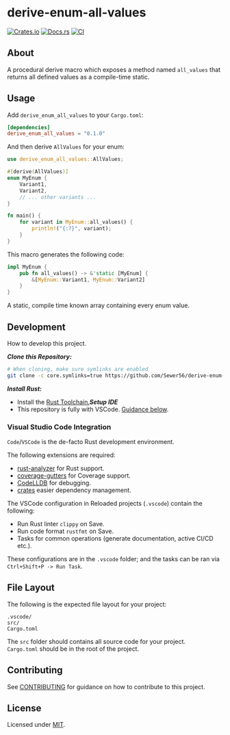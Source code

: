 # derive-enum-all-values

[![Crates.io](https://img.shields.io/crates/v/derive-enum-all-values.svg)](https://crates.io/crates/derive-enum-all-values)
[![Docs.rs](https://docs.rs/derive-enum-all-values/badge.svg)](https://docs.rs/derive-enum-all-values)
[![CI](https://github.com/Sewer56/derive-enum-all-values/actions/workflows/rust.yml/badge.svg)](https://github.com/Sewer56/derive-enum-all-values/actions)

## About

A procedural derive macro which exposes a method named `all_values` that returns all defined values as a compile-time static.

## Usage

Add `derive_enum_all_values` to your `Cargo.toml`:

```toml
[dependencies]
derive_enum_all_values = "0.1.0"
```

And then derive `AllValues` for your enum:

```rust
use derive_enum_all_values::AllValues;

#[derive(AllValues)]
enum MyEnum {
    Variant1,
    Variant2,
    // ... other variants ...
}

fn main() {
    for variant in MyEnum::all_values() {
        println!("{:?}", variant);
    }
}
```

This macro generates the following code:

```rust
impl MyEnum {
    pub fn all_values() -> &'static [MyEnum] {
        &[MyEnum::Variant1, MyEnum::Variant2]
    }
}
```

A static, compile time known array containing every enum value.

## Development

How to develop this project.

***Clone this Repository:***
```bash
# When cloning, make sure symlinks are enabled
git clone -c core.symlinks=true https://github.com/Sewer56/derive-enum-all-values.git
```

***Install Rust:***
- Install the [Rust Toolchain.][rust-toolchain]***Setup IDE***
- This repository is fully with VSCode. [Guidance below](#visual-studio-code-integration).

### Visual Studio Code Integration

`Code`/`VSCode` is the de-facto Rust development environment.  

The following extensions are required:  
- [rust-analyzer][rust-analyzer] for Rust support.  
- [coverage-gutters][coverage-gutters] for Coverage support.  
- [CodeLLDB][codelldb] for debugging.  
- [crates](https://marketplace.visualstudio.com/items?itemName=serayuzgur.crates) easier dependency management.  

The VSCode configuration in Reloaded projects (`.vscode`) contain the following:  
- Run Rust linter `clippy` on Save.  
- Run code format `rustfmt` on Save.  
- Tasks for common operations (generate documentation, active CI/CD etc.).  

These configurations are in the `.vscode` folder; and the tasks can be ran via `Ctrl+Shift+P -> Run Task`.  

## File Layout

The following is the expected file layout for your project:

```
.vscode/
src/
Cargo.toml
```

The `src` folder should contains all source code for your project.  
`Cargo.toml` should be in the root of the project.  

## Contributing

See [CONTRIBUTING](CONTRIBUTING.MD) for guidance on how to contribute to this project.  

## License

Licensed under [MIT](./LICENSE).  

[codelldb]: https://marketplace.visualstudio.com/items?itemName=vadimcn.vscode-lldb
[coverage-gutters]: https://marketplace.visualstudio.com/items?itemName=ryanluker.vscode-coverage-gutters
[rust-analyzer]: https://marketplace.visualstudio.com/items?itemName=rust-lang.rust-analyzer
[rust-toolchain]: https://www.rust-lang.org/tools/install